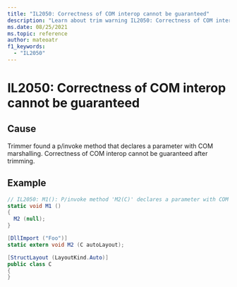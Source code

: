 ```yaml
---
title: "IL2050: Correctness of COM interop cannot be guaranteed"
description: "Learn about trim warning IL2050: Correctness of COM interop cannot be guaranteed"
ms.date: 08/25/2021
ms.topic: reference
author: mateoatr
f1_keywords:
  - "IL2050"
---
```

# IL2050: Correctness of COM interop cannot be guaranteed

## Cause

Trimmer found a p/invoke method that declares a parameter with COM marshalling.
Correctness of COM interop cannot be guaranteed after trimming.

## Example

```C#
// IL2050: M1(): P/invoke method 'M2(C)' declares a parameter with COM marshalling. Correctness of COM interop cannot be guaranteed after trimming. Interfaces and interface members might be removed.
static void M1 ()
{
  M2 (null);
}

[DllImport ("Foo")]
static extern void M2 (C autoLayout);

[StructLayout (LayoutKind.Auto)]
public class C
{
}
```
